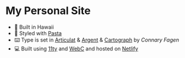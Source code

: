 # My Personal Site

- 🍍 Built in Hawaii
- 🍝 Styled with [Pasta](https://pasta.jaredpendergraft.com)
- ⌨️ Type is set in [Articulat](https://connary.com/articulat.html) & [Argent](https://connary.com/argent.html) & [Cartograph](https://connary.com/cartograph.html) by _Connary Fagen_
- 💻 Built using [11ty](https://www.11ty.dev) and [WebC](https://www.11ty.dev/docs/languages/webc) and hosted on [Netlify](https://www.netlify.com)
